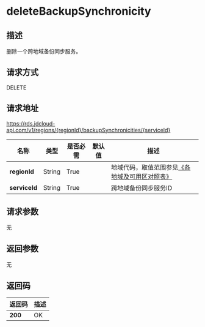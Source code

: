 # deleteBackupSynchronicity


## 描述
删除一个跨地域备份同步服务。

## 请求方式
DELETE

## 请求地址
https://rds.jdcloud-api.com/v1/regions/{regionId}/backupSynchronicities/{serviceId}

|名称|类型|是否必需|默认值|描述|
|---|---|---|---|---|
|**regionId**|String|True| |地域代码，取值范围参见[《各地域及可用区对照表》](../Enum-Definitions/Regions-AZ.md)|
|**serviceId**|String|True| |跨地域备份同步服务ID|

## 请求参数
无


## 返回参数
无


## 返回码
|返回码|描述|
|---|---|
|**200**|OK|
